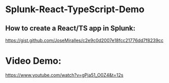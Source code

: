# Splunk-React-TypeScript-Demo

## How to create a React/TS app in Splunk:
https://gist.github.com/JoseMiralles/c2e9c0d2007e18fcc21776dd7f8239cc

# Video Demo:
https://www.youtube.com/watch?v=gPja51_O0Z4&t=12s
